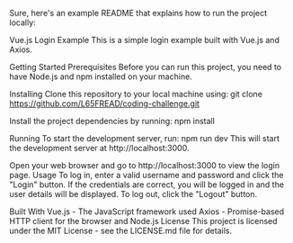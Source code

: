 Sure, here's an example README that explains how to run the project locally:

Vue.js Login Example
This is a simple login example built with Vue.js and Axios.

Getting Started
Prerequisites
Before you can run this project, you need to have Node.js and npm installed on your machine.

Installing
Clone this repository to your local machine using:
git clone https://github.com/L65FREAD/coding-challenge.git

Install the project dependencies by running:
npm install

Running
To start the development server, run:
npm run dev
This will start the development server at http://localhost:3000.

Open your web browser and go to http://localhost:3000 to view the login page.
Usage
To log in, enter a valid username and password and click the "Login" button. If the credentials are correct, you will be logged in and the user details will be displayed. To log out, click the "Logout" button.

Built With
Vue.js - The JavaScript framework used
Axios - Promise-based HTTP client for the browser and Node.js
License
This project is licensed under the MIT License - see the LICENSE.md file for details.
